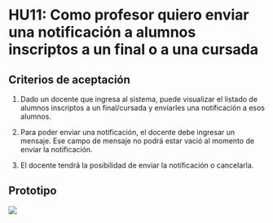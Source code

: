# HU11: Como profesor quiero enviar una notificación a alumnos inscriptos a un final o a una cursada

## Criterios de aceptación
1. Dado un docente que ingresa al sistema, puede visualizar el listado de alumnos inscriptos a un final/cursada y enviarles una notificación a esos alumnos.

2. Para poder enviar una notificación, el docente debe ingresar un mensaje. Ese campo de mensaje no podrá estar vació al momento de enviar la notificación.

3. El docente tendrá la posibilidad de enviar la notificación o cancelarla.

## Prototipo
![](./prototipos/enviar-notificaciones-web.png)
